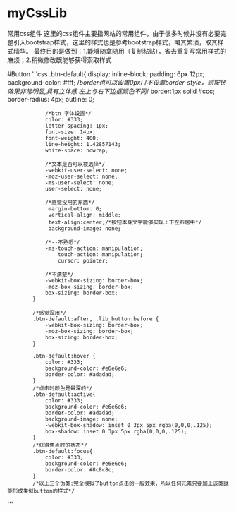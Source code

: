 # myCssLib
常用css组件
这里的css组件主要指网站的常用组件，由于很多时候并没有必要完整引入bootstrap样式，这里的样式也是参考bootstrap样式，略其繁琐，取其样式精华。
最终目的是做到：1.能够随拿随用（复制粘贴），省去重复写常用样式的麻烦；2.稍微修改既能够获得索取样式

#Button
'''css
   .btn-default{
                display: inline-block;
                padding: 6px 12px;
                background-color: #fff;
                /*border也可以设置0px*/
                /*不设置border-style，则按钮效果非常明显,具有立体感 左上与右下边框颜色不同*/
                border:1px solid #ccc;
                border-radius: 4px;
                outline: 0;

                /*btn 字体设置*/
                color: #333;
                letter-spacing: 1px;
                font-size: 14px;
                font-weight: 400;
                line-height: 1.42857143;
                white-space: nowrap;

                /*文本是否可以被选择*/
                -webkit-user-select: none;
                -moz-user-select: none;
                -ms-user-select: none;
                user-select: none;

                /*感觉没用的东西*/
                 margin-bottom: 0;
                 vertical-align: middle;
                 text-align:center;/*按钮本身文字能够实现上下左右居中*/
                 background-image: none;

                /*--不熟悉*/
                -ms-touch-action: manipulation;
                    touch-action: manipulation;
                    cursor: pointer;

                /*不清楚*/
                -webkit-box-sizing: border-box;
                -moz-box-sizing: border-box;
                box-sizing: border-box;
            }

            /*感觉没用*/
            .btn-default:after, .lib_button:before {
                -webkit-box-sizing: border-box;
                -moz-box-sizing: border-box;
                box-sizing: border-box;
            }

            .btn-default:hover {
                color: #333;
                background-color: #e6e6e6;
                border-color: #adadad;
            }
            /*点击时颜色是最深的*/
            .btn-default:active{
                color: #333;
                background-color: #e6e6e6;
                border-color: #adadad;
                background-image: none;
                -webkit-box-shadow: inset 0 3px 5px rgba(0,0,0,.125);
                box-shadow: inset 0 3px 5px rgba(0,0,0,.125);
            }
            /*获得焦点时的状态*/
            .btn-default:focus{
                color: #333;
                background-color: #e6e6e6;
                border-color: #8c8c8c;
            }
            /*以上三个伪类:完全模拟了button点击的一般效果，所以任何元素只要加上该类就能形成类似button的样式*/
'''     


